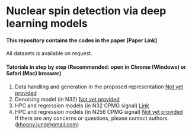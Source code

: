 # Nuclear spin detection via deep learning models
#### This repository contains the codes in the paper [Paper Link]

All datasets is available on request.

#### Tutorials in step by step (Recommended: open in Chrome (Windows) or Safari (Mac) broswer)</br>

1. Data handling and generation in the proposed representation [Not yet provided]()</br>
2. Denoising model (in N32) [Not yet provided]()</br>
3. HPC and regression models (in N32 CPMG signal) [Link](https://colab.research.google.com/drive/15GKtvSyxBE7sBwpjYbXpOwSPL_2vhypF)</br>
4. HPC and regression models (in N256 CPMG signal) [Not yet provided]()</br>
If there are any concerns or questions, please contact authors. (khoony.jung@gmail.com)
